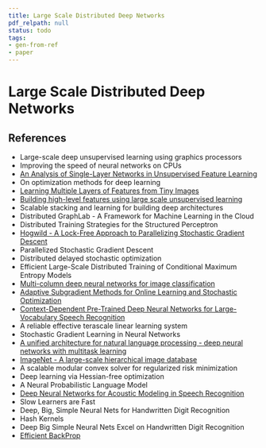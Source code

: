 ```yaml
---
title: Large Scale Distributed Deep Networks
pdf_relpath: null
status: todo
tags:
- gen-from-ref
- paper
---
```


# Large Scale Distributed Deep Networks

## References

- Large-scale deep unsupervised learning using graphics processors
- Improving the speed of neural networks on CPUs
- [An Analysis of Single-Layer Networks in Unsupervised Feature Learning](./an-analysis-of-single-layer-networks-in-unsupervised-feature-learning.md)
- On optimization methods for deep learning
- [Learning Multiple Layers of Features from Tiny Images](./learning-multiple-layers-of-features-from-tiny-images.md)
- [Building high-level features using large scale unsupervised learning](./building-high-level-features-using-large-scale-unsupervised-learning.md)
- Scalable stacking and learning for building deep architectures
- Distributed GraphLab - A Framework for Machine Learning in the Cloud
- Distributed Training Strategies for the Structured Perceptron
- [Hogwild - A Lock-Free Approach to Parallelizing Stochastic Gradient Descent](./hogwild-a-lock-free-approach-to-parallelizing-stochastic-gradient-descent.md)
- Parallelized Stochastic Gradient Descent
- Distributed delayed stochastic optimization
- Efficient Large-Scale Distributed Training of Conditional Maximum Entropy Models
- [Multi-column deep neural networks for image classification](./multi-column-deep-neural-networks-for-image-classification.md)
- [Adaptive Subgradient Methods for Online Learning and Stochastic Optimization](./adaptive-subgradient-methods-for-online-learning-and-stochastic-optimization.md)
- [Context-Dependent Pre-Trained Deep Neural Networks for Large-Vocabulary Speech Recognition](./context-dependent-pre-trained-deep-neural-networks-for-large-vocabulary-speech-recognition.md)
- A reliable effective terascale linear learning system
- Stochastic Gradient Learning in Neural Networks
- [A unified architecture for natural language processing - deep neural networks with multitask learning](./a-unified-architecture-for-natural-language-processing-deep-neural-networks-with-multitask-learning.md)
- [ImageNet - A large-scale hierarchical image database](./imagenet-a-large-scale-hierarchical-image-database.md)
- A scalable modular convex solver for regularized risk minimization
- Deep learning via Hessian-free optimization
- A Neural Probabilistic Language Model
- [Deep Neural Networks for Acoustic Modeling in Speech Recognition](./deep-neural-networks-for-acoustic-modeling-in-speech-recognition.md)
- Slow Learners are Fast
- Deep, Big, Simple Neural Nets for Handwritten Digit Recognition
- Hash Kernels
- Deep Big Simple Neural Nets Excel on Handwritten Digit Recognition
- [Efficient BackProp](./efficient-backprop.md)
